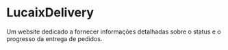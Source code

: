 # LucaixDelivery

Um website dedicado a fornecer informações detalhadas sobre o status e o progresso da entrega de pedidos.
